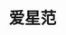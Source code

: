 ---
description: 后街男孩的纪念app。不管你是不是fan，单凭制作水平这个app也值得一看。
layout: post
results:
- primaryGenreName: Entertainment
  version: '1.0'
  artworkUrl100: http://a4.phobos.apple.com/us/r1000/102/Purple2/v4/5f/6b/32/5f6b323d-1e12-f658-5040-26fbbdc91f1f/mzl.zsinvzmy.png
  trackViewUrl: https://itunes.apple.com/cn/app/ai-xing-fan/id654440065?mt=8&uo=4
  artworkUrl60: http://a1303.phobos.apple.com/us/r1000/112/Purple2/v4/74/95/bc/7495bcf2-bdd4-a778-2124-eebb1d4f7e10/icon.png
  sellerName: Shanghai Multi-prisms Technology Co., Ltd
  supportedDevices:
  - iPhone4
  - iPhone4S
  - iPhone-3GS
  - iPad3G
  - iPhone5
  - iPodTouchThirdGen
  - iPad2Wifi
  - iPadThirdGen4G
  - iPadFourthGen
  - iPodTouchFifthGen
  - iPadMini
  - iPodTouchourthGen
  - iPadThirdGen
  - iPadFourthGen4G
  - iPad23G
  - iPadWifi
  - iPadMini4G
  genres:
  - 娱乐
  - 社交
  trackName: 爱星范
  description: “爱星范”是用于追踪明星最新动态，回顾明星的成长历史，明星和粉丝、粉丝和粉丝之间互动的一款移动应用软件。目前，作为"Backstreet"（后街男孩）在中国巡回演唱会的官方app上线，它包括明星相册、专辑、视频和明星成长历程等多项功能。今后，开发团队在此基础上将不断完善明星库，增加更多互动单元，让每位粉丝都能在这里找到同道中人。
  price: 0
  trackId: 654440065
  releaseDate: '2013-06-03T05:59:43Z'
  screenshotUrls:
  - http://a1.mzstatic.com/us/r1000/099/Purple/v4/e9/63/d5/e963d527-f488-1386-e436-0b9079f17e11/mzl.vuapihok.1136x1136-75.jpg
  - http://a4.mzstatic.com/us/r1000/071/Purple/v4/ee/93/80/ee938036-b105-e589-f5fb-e5c3a426c767/mzl.lkzhudew.1136x1136-75.jpg
  - http://a4.mzstatic.com/us/r1000/061/Purple2/v4/8f/66/a8/8f66a81a-00d8-1f1c-95db-cf23d525a02c/mzl.jhxobsaa.1136x1136-75.jpg
  - http://a1.mzstatic.com/us/r1000/100/Purple2/v4/07/06/3f/07063fe8-3252-6374-9721-38eb2ccb4a8b/mzl.eyljsbfm.1136x1136-75.jpg
  - http://a2.mzstatic.com/us/r1000/117/Purple/v4/f4/73/f8/f473f81e-8766-67b9-97b6-ad706fa46473/mzl.knumgbqj.1136x1136-75.jpg
  artistViewUrl: https://itunes.apple.com/cn/artist/shanghai-multi-prisms-technology/id483859964?uo=4
  primaryGenreId: 6016
  kind: software
  fileSizeBytes: '5893076'
  bundleId: com.3lengjing.iStarFan
  trackContentRating: 4+
  artistName: Shanghai Multi-prisms Technology Co., Ltd
  trackCensoredName: 爱星范
  isGameCenterEnabled: false
  contentAdvisoryRating: 4+
  languageCodesISO2A:
  - EN
  features: &a []
  wrapperType: software
  artworkUrl512: http://a4.phobos.apple.com/us/r1000/102/Purple2/v4/5f/6b/32/5f6b323d-1e12-f658-5040-26fbbdc91f1f/mzl.zsinvzmy.png
  formattedPrice: 免费
  artistId: 483859964
  genreIds:
  - '6016'
  - '6005'
  currency: CNY
  ipadScreenshotUrls: *a
category: 娱乐
tags: tag1
resultCount: 1
title: 爱星范

---